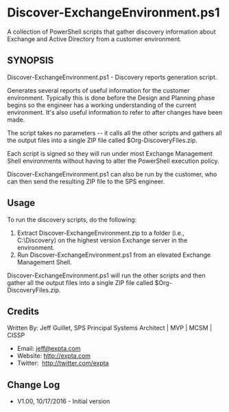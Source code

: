 # Discover-ExchangeEnvironment.ps1
A collection of PowerShell scripts that gather discovery information about Exchange and Active Directory from a customer environment.

## SYNOPSIS
Discover-ExchangeEnvironment.ps1 - Discovery reports generation script.

Generates several reports of useful information for the customer environment. Typically this is done before the Design and Planning phase begins so the engineer has a working understanding of the current environment. It's also useful information to refer to after changes have been made.

The script takes no parameters -- it calls all the other scripts and gathers all the output files into a single ZIP file called $Org-DiscoveryFiles.zip.

Each script is signed so they will run under most Exchange Management Shell environments without having to alter the PowerShell execution policy.

Discover-ExchangeEnvironment.ps1 can also be run by the customer, who can then send the resulting ZIP file to the SPS engineer.

## Usage
To run the discovery scripts, do the following:

1. Extract Discover-ExchangeEnvironment.zip to a folder (i.e., C:\Discovery) on the highest version Exchange server in the environment.
2. Run Discover-ExchangeEnvironment.ps1 from an elevated Exchange Management Shell.

Discover-ExchangeEnvironment.ps1 will run the other scripts and then gather all the output files into a single ZIP file called $Org-DiscoveryFiles.zip.

## Credits
Written By: Jeff Guillet, SPS Principal Systems Architect | MVP | MCSM | CISSP

- Email:    jeff@expta.com
- Website:  http://expta.com
- Twitter:  http://twitter.com/expta

## Change Log
- V1.00, 10/17/2016 - Initial version
